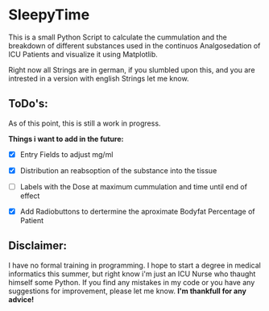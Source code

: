 # SleepyTime

This is a small Python Script to calculate the cummulation and the breakdown of different substances used in the continuos Analgosedation of ICU Patients and visualize it using Matplotlib.

Right now all Strings are in german, if you slumbled upon this, and you are intrested in a version with english Strings let me know.


## ToDo's:
As of this point, this is still a work in progress.

__Things i want to add in the future:__
- [x] Entry Fields to adjust mg/ml
- [x] Distribution an reabsoption of the substance into the tissue
- [ ] Labels with the Dose at maximum cummulation and time until end of effect
- [x] Add Radiobuttons to dertermine the aproximate Bodyfat Percentage of Patient


## Disclaimer:
I have no formal training in programming. I hope to start a degree in medical informatics this summer, but right know i'm just an ICU Nurse who thaught himself some Python. If you find any mistakes in my code or you have any suggestions for improvement, please let me know.
__I'm thankfull for any advice!__
